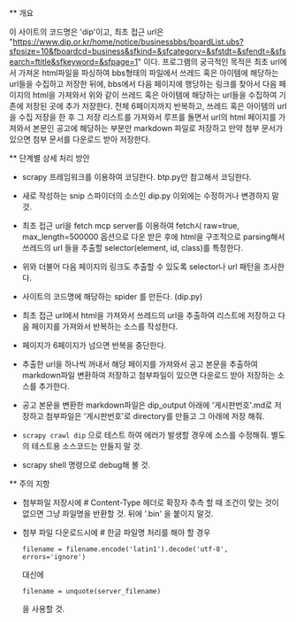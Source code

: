 
** 개요 

이 사이트의  코드명은 'dip'이고,  최초 접근 url은 "https://www.dip.or.kr/home/notice/businessbbs/boardList.ubs?sfpsize=10&fboardcd=business&sfkind=&sfcategory=&sfstdt=&sfendt=&sfsearch=ftitle&sfkeyword=&sfpage=1" 이다.
프로그램의 궁극적인  목적은 최초 url에서 가져온 html파일을 파싱하여 bbs형태의 파일에서 쓰레드 혹은 아이템에 해당하는 url들을 수집하고 저장한 뒤에,
bbs에서 다음 페이지에 행당하는 링크를 찾아서 다음 페이지의 html을 가져와서 위와 같이 쓰레드 혹은 아이템에 해당하는 url들을 수집하여 기존에 저장된 곳에 추가
저장한다. 전체 6페이지까지 반복하고, 쓰레드 혹은 아이템의 url을 수집 저장을 한 후 그 저장 리스트를 가져와서 루프를 돌면서 url의 html 페이지를 가져와서 
본문인 공고에 해당하는 부분만 markdown 파일로 저장하고 만약 첨부 문서가 있으면 첨부 문서를 다운로드 받아 저장한다.


** 단계별 상세 처리 방안

- scrapy 프레임워크를 이용하여 코딩한다.  btp.py만 참고해서 코딩한다. 

- 새로 작성하는 snip 스파이더의 소스인 dip.py 이외에는 수정하거나 변경하지 말것.

- 최초 접근 url을 fetch mcp server를 이용하여 fetch시  raw=true, max_length=500000 옵션으로 다운 받은 후에 html을 구조적으로 parsing해서 쓰레드의 url 들을 추출할 selector(element, id, class)를 특정한다.

- 위와 더불어 다음 페이지의 링크도 추출할 수 있도록 selector나 url 패턴을 조사한다.

- 사이트의 코드명에 해당하는 spider 를 만든다. (dip.py)

- 최초 접근 url에서 html을 가져와서 쓰레드의 url을 추출하여 리스트에 저장하고 다음 페이지를 가져와서 반복하는 소스를 작성한다.

- 페이지가 6페이지가 넘으면 반복을 중단한다.

- 추출한 url을 하나씩 꺼내서 해당 페이지를 가져와서 공고 본문을 추출하여 markdown파일 변환하여 저장하고 첨부파일이 있으면 다운로드 받아 저장하는 소스를 추가한다.

- 공고 본문을 변환한 markdown파일은 dip_output 아래에 '게시판번호'.md로 저장하고 첨부파일은 '게시판번호'로 directory를  만들고 그 아래에 저장 해줘.

- `scrapy crawl dip` 으로 테스트 하여 에러가 발생할 경우에 소스를 수정해줘. 별도의 테스트용 소스코드는 만들지 말 것.

- scrapy shell 명령으로 debug해 볼  것.

** 주의 지항

- 첨부파일 저장시에  # Content-Type 헤더로 확장자 추측 할 때 조건이 맞는 것이 없으면 그냥 파일명을 반환할 것. 뒤에  '.bin' 을 붙이지 말것.


- 첨부 파일 다운로드시에  # 한글 파일명 처리를 해야 할 경우 
  
  ```
  filename = filename.encode('latin1').decode('utf-8', errors='ignore')
  ```
  대신에 
  ```
  filename = unquote(server_filename)
  ```
  을 사용할 것.
  
  
  